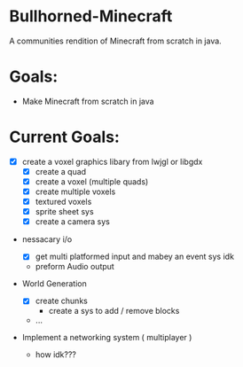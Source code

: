 # Bullhorned-Minecraft
A communities rendition of Minecraft from scratch in java.

# Goals:
 - Make Minecraft from scratch in java

# Current Goals:
 - [x] create a voxel graphics libary from lwjgl or libgdx 
   - [x] create a quad
   - [x] create a voxel (multiple quads)
   - [x] create multiple voxels
   - [x] textured voxels
   - [x] sprite sheet sys
   - [x] create a camera sys
 
 - nessacary i/o
   - [x] get multi platformed input and mabey an event sys idk
   - preform Audio output
 
 - World Generation
   - [x] create chunks
     - create a sys to add / remove blocks
   - ...
  
 - Implement a networking system ( multiplayer )
   - how idk???
